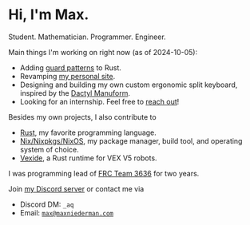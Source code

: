# Hi, I'm Max.

Student. Mathematician. Programmer. Engineer.

Main things I'm working on right now (as of 2024-10-05):

- Adding [guard patterns](https://github.com/rust-lang/rfcs/pull/3637) to Rust.
- Revamping [my personal site](https://maxniederman.com).
- Designing and building my own custom ergonomic split keyboard, inspired by the [Dactyl Manuform](https://github.com/tshort/dactyl-keyboard).
- Looking for an internship. Feel free to [reach out](mailto://max@maxniederman.com)!

Besides my own projects, I also contribute to

- [Rust](https://rust-lang.org), my favorite programming language.
- [Nix/Nixpkgs/NixOS](https://nixos.org), my package manager, build tool, and operating system of choice.
- [Vexide](https://github.com/vexide/vexide), a Rust runtime for VEX V5 robots.

I was programming lead of [FRC Team 3636](https://frcteam3636.com) for two years.

Join [my Discord server](https://discord.gg/3wJyrBsKXu) or
contact me via
- Discord DM: `_aq`
- Email: [`max@maxniederman.com`](mailto://max@maxniederman.com)
